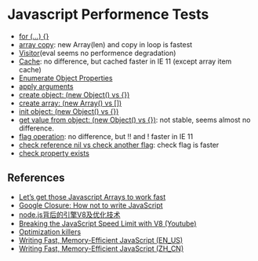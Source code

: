 Javascript Performence Tests
=============

- [for (...) {}](http://jsperf.com/i-vs-i-jare)
- [array copy](http://jsperf.com/copy-loop-vs-array-slice/13): new Array(len) and copy in loop is fastest
- [Visitor](http://jsperf.com/visitor)(eval seems no performence degradation)
- [Cache](http://jsperf.com/cache-in-loop/3): no difference, but cached faster in IE 11 (except array item cache)
- [Enumerate Object Properties](http://jsperf.com/enumerate-object-properties-vs-array-items/4)
- [apply arguments](http://jsperf.com/calling-function-vs-apply-with-arguments/5)
- [create object: (new Object() vs {})](http://jsperf.com/new-array-vs-literal/26)
- [create array: (new Array() vs [])](http://jsperf.com/new-array-vs-literal/24)
- [init object: (new Object() vs {})](http://jsperf.com/new-object/2/)
- [get value from object: (new Object() vs {})](http://jsperf.com/get-value-from-object-vs-hashtable): not stable, seems almost no difference.
- [flag operation](http://jsperf.com/flag-op): no difference, but !! and ! faster in IE 11
- [check reference nil vs check another flag](http://jsperf.com/nullable): check flag is faster
- [check property exists](http://jsperf.com/hasownproperty-vs-in-vs-undefined/12)

References
------------

 - [Let’s get those Javascript Arrays to work fast](http://gamealchemist.wordpress.com/2013/05/01/lets-get-those-javascript-arrays-to-work-fast/)
 - [Google Closure: How not to write JavaScript](http://www.sitepoint.com/google-closure-how-not-to-write-javascript/)
 - [node.js背后的引擎V8及优化技术](https://github.com/xiecc/game-server-development/blob/master/node/node.js-V8%E5%BC%95%E6%93%8E%E7%9B%B8%E5%85%B3%E7%9A%84%E6%80%A7%E8%83%BD%E4%BC%98%E5%8C%96.md)
 - [Breaking the JavaScript Speed Limit with V8 (Youtube)](http://www.youtube.com/watch?v=UJPdhx5zTaw)
 - [Optimization killers](https://github.com/petkaantonov/bluebird/wiki/Optimization-killers)
 - [Writing Fast, Memory-Efficient JavaScript (EN_US)](http://www.smashingmagazine.com/2012/11/05/writing-fast-memory-efficient-javascript/)
 - [Writing Fast, Memory-Efficient JavaScript (ZH_CN)](http://www.alloyteam.com/2012/11/performance-writing-efficient-javascript/)
